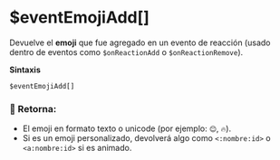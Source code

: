 
# $eventEmojiAdd[]

Devuelve el **emoji** que fue agregado en un evento de reacción (usado dentro de eventos como `$onReactionAdd` o `$onReactionRemove`).

**Sintaxis**

```plaintext
$eventEmojiAdd[]
```


### 🔄 Retorna:
- El emoji en formato texto o unicode (por ejemplo: `😊`, `🔥`).
- Si es un emoji personalizado, devolverá algo como `<:nombre:id>` o `<a:nombre:id>` si es animado.

